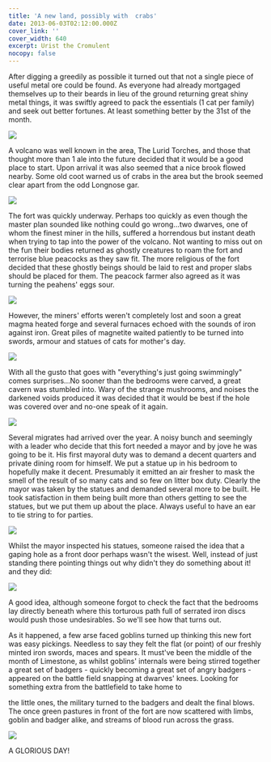 ```yaml
---
title: 'A new land, possibly with  crabs'
date: 2013-06-03T02:12:00.000Z
cover_link: ''
cover_width: 640
excerpt: Urist the Cromulent
nocopy: false
---
```

After digging a greedily as possible it turned out that not a single piece of useful metal ore could be found. As everyone had already mortgaged themselves up to their beards in lieu of the ground returning great shiny metal things, it was swiftly agreed to pack the essentials (1 cat per family) and seek out better fortunes. At least something better by the 31st of the month.

![](/images/uploads/51985678533_0.jpg)

A volcano was well known in the area, The Lurid Torches, and those that thought more than 1 ale into the future decided that it would be a good place to start. Upon arrival it was also seemed that a nice brook flowed nearby. Some old coot warned us of crabs in the area but the brook seemed clear apart from the odd Longnose gar. 

![](/images/uploads/51985678533_1.jpg)

The fort was quickly underway. Perhaps too quickly as even though the master plan sounded like nothing could go wrong...two dwarves, one of whom the finest miner in the hills, suffered a horrendous but instant death when trying to tap into the power of the volcano. Not wanting to miss out on the fun their bodies returned as ghostly creatures to roam the fort and terrorise blue peacocks as they saw fit. The more religious of the fort decided that these ghostly beings should be laid to rest and proper slabs should be placed for them. The peacock farmer also agreed as it was turning the peahens' eggs sour.

![](/images/uploads/51985678533_2.png)

However, the miners' efforts weren't completely lost and soon a great magma heated forge and several furnaces echoed with the sounds of iron against iron. Great piles of magnetite waited patiently to be turned into swords, armour and statues of cats for mother's day. 

![](/images/uploads/51985678533_3.png)

With all the gusto that goes with "everything's just going swimmingly" comes surprises...No sooner than the bedrooms were carved, a great cavern was stumbled into. Wary of the strange mushrooms, and noises the darkened voids produced it was decided that it would be best if the hole was covered over and no-one speak of it again. 

![](/images/uploads/51985678533_4.png)

Several migrates had arrived over the year. A noisy bunch and seemingly with a leader who decide that this fort needed a mayor and by jove he was going to be it. His first mayoral duty was to demand a decent quarters and private dining room for himself. We put a statue up in his bedroom to hopefully make it decent. Presumably it emitted an air fresher to mask the smell of the result of so many cats and so few on litter box duty. Clearly the mayor was taken by the statues and demanded several more to be built. He took satisfaction in them being built more than others getting to see the statues, but we put them up about the place. Always useful to have an ear to tie string to for parties. 

![](/images/uploads/51985678533_5.png)

Whilst the mayor inspected his statues, someone raised the idea that a gaping hole as a front door perhaps wasn't the wisest. Well, instead of just standing there pointing things out why didn't they do something about it! and they did:

![](/images/uploads/51985678533_6.png)

A good idea, although someone forgot to check the fact that the bedrooms lay directly beneath where this torturous path full of serrated iron discs would push those undesirables. So we'll see how that turns out. 

As it happened, a few arse faced goblins turned up thinking this new fort was easy pickings. Needless to say they felt the flat (or point) of our freshly minted iron swords, maces and spears. It must've been the middle of the month of Limestone, as whilst goblins' internals were being stirred together a great set of badgers - quickly becoming a great set of angry badgers - appeared on the battle field snapping at dwarves' knees. Looking for something extra from the battlefield to take home to

the little ones, the military turned to the badgers and dealt the final blows. The once green pastures in front of the fort are now scattered with limbs, goblin and badger alike, and streams of blood run across the grass.

![](/images/uploads/51985678533_7.png)

A GLORIOUS DAY!
